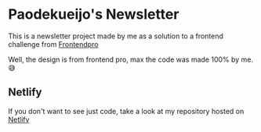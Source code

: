 # Paodekueijo's Newsletter

This is a newsletter project made by me as a solution to a frontend challenge from [Frontendpro](https://www.frontendpro.dev)

Well, the design is from frontend pro, max the code was made 100% by me. 😅

## Netlify

If you don't want to see just code, take a look at my repository hosted on [Netlify](https://paodekueijonewsletter.netlify.app)
